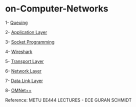 # on-Computer-Networks

1- [Queuing](https://github.com/zeynepnursahinel/METU/tree/main/Computer%20Networks%20(EE444)/Queuing)

2- [Application Layer](https://github.com/zeynepnursahinel/METU/tree/main/Computer%20Networks%20(EE444)/Application%20Layer)

3- [Socket Programming](https://github.com/zeynepnursahinel/METU/tree/main/Computer%20Networks%20(EE444)/Socket%20Programming)

4- [Wireshark](https://github.com/zeynepnursahinel/METU/tree/main/Computer%20Networks%20(EE444)/Wireshark)

5- [Transport Layer](https://github.com/zeynepnursahinel/METU/tree/main/Computer%20Networks%20(EE444)/Transport%20Layer)

6- [Network Layer](https://github.com/zeynepnursahinel/METU/tree/main/Computer%20Networks%20(EE444)/Network%20Layer)

7- [Data Link Layer](https://github.com/zeynepnursahinel/METU/tree/main/Computer%20Networks%20(EE444)/Data%20Link%20Layer)

8- [OMNet++](https://github.com/zeynepnursahinel/METU/tree/main/Computer%20Networks%20(EE444)/OMNet%2B%2B)

Reference: METU EE444 LECTURES - ECE GURAN SCHMIDT
